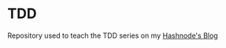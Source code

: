 # TDD

Repository used to teach the TDD series on my [Hashnode's Blog](https://ramy.hashnode.dev/series/tdd)
